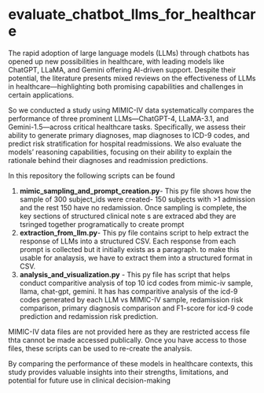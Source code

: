 # evaluate_chatbot_llms_for_healthcare

The rapid adoption of large language models (LLMs) through chatbots has opened up new possibilities in healthcare, with leading models like ChatGPT, LLaMA, and Gemini offering AI-driven support. Despite their potential, the literature presents mixed reviews on the effectiveness of LLMs in healthcare—highlighting both promising capabilities and challenges in certain applications.

So we conducted a study using MIMIC-IV data  systematically compares the performance of three prominent LLMs—ChatGPT-4, LLaMA-3.1, and Gemini-1.5—across critical healthcare tasks. Specifically, we assess their ability to generate primary diagnoses, map diagnoses to ICD-9 codes, and predict risk stratification for hospital readmissions. We also evaluate the models’ reasoning capabilities, focusing on their ability to explain the rationale behind their diagnoses and readmission predictions.

In this repository the following scripts can be found
1. **mimic_sampling_and_prompt_creation.py**- This py file shows how the sample of 300 subject_ids were created- 150 subjects with >1 admission and the rest 150 have no redamission. Once sampling is complete, the key sections of structured clinical note s are extraced abd they are tsringed together programatically to create prompt
2. **extraction_from_llm.py**- This py file contains script to help extract the response of LLMs into a structured CSV. Each response from each prompt is collected but it initially exists as a paragraph. to make this usable for analaysis, we have to extract them into a structured format in CSV.
3. **analysis_and_visualization.py** - This py file has script that helps conduct comparitive analysis of top 10 icd codes from mimic-iv sample, llama, chat-gpt, gemini. It has has comparitive analysis of the icd-9 codes generated by each LLM vs MIMIC-IV sample, redamission risk comparison, primary diagnosis comparison and F1-score for icd-9 code prediction and redamission risk prediction.

MIMIC-IV data files are not provided here as they are restricted access file thta cannot be made accessed publically. Once you have access to those files, these scripts can be used to re-create the analysis.

By comparing the performance of these models in healthcare contexts, this study provides valuable insights into their strengths, limitations, and potential for future use in clinical decision-making
